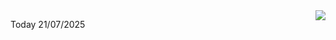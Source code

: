 <img align="right" src="https://media.giphy.com/media/M9gbBd9nbDrOTu1Mqx/giphy.gif">


Today 21/07/2025
